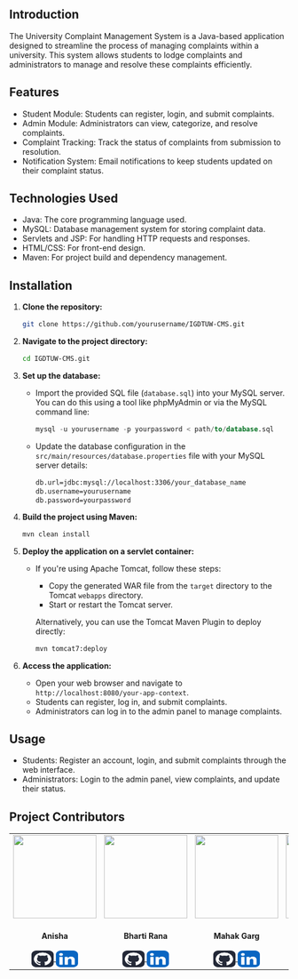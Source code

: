 ## Introduction
The University Complaint Management System is a Java-based application designed to streamline the process of managing complaints within a university. This system allows students to lodge complaints and administrators to manage and resolve these complaints efficiently.

## Features
<ul>
  <li>Student Module: Students can register, login, and submit complaints.</li>
  <li>Admin Module: Administrators can view, categorize, and resolve complaints.</li>
  <li>Complaint Tracking: Track the status of complaints from submission to resolution.</li>
  <li>Notification System: Email notifications to keep students updated on their complaint status.</li>
</ul>

## Technologies Used
<ul>
  <li>Java: The core programming language used.</li>
  <li>MySQL: Database management system for storing complaint data.</li>
  <li>Servlets and JSP: For handling HTTP requests and responses.</li>
  <li>HTML/CSS: For front-end design.</li>
  <li>Maven: For project build and dependency management.</li>
</ul>

## Installation

1. **Clone the repository:**

    ```bash
    git clone https://github.com/yourusername/IGDTUW-CMS.git
    ```

2. **Navigate to the project directory:**

    ```bash
    cd IGDTUW-CMS.git
    ```

3. **Set up the database:**
    - Import the provided SQL file (`database.sql`) into your MySQL server. You can do this using a tool like phpMyAdmin or via the MySQL command line:

        ```sql
        mysql -u yourusername -p yourpassword < path/to/database.sql
        ```

    - Update the database configuration in the `src/main/resources/database.properties` file with your MySQL server details:

        ```properties
        db.url=jdbc:mysql://localhost:3306/your_database_name
        db.username=yourusername
        db.password=yourpassword
        ```

4. **Build the project using Maven:**

    ```bash
    mvn clean install
    ```

5. **Deploy the application on a servlet container:**
    - If you're using Apache Tomcat, follow these steps:
        - Copy the generated WAR file from the `target` directory to the Tomcat `webapps` directory.
        - Start or restart the Tomcat server.

        Alternatively, you can use the Tomcat Maven Plugin to deploy directly:

        ```bash
        mvn tomcat7:deploy
        ```
        
6. **Access the application:**
    - Open your web browser and navigate to `http://localhost:8080/your-app-context`.
    - Students can register, log in, and submit complaints.
    - Administrators can log in to the admin panel to manage complaints.
  
## Usage
<ul>
  <li>Students: Register an account, login, and submit complaints through the web interface.</li>
  <li>Administrators: Login to the admin panel, view complaints, and update their status.</li>
</ul>

## Project Contributors

<table>
  <tr>
    <td  align="center">
      <img src="https://github.com/Mahak008/IGDTUW-CMS/assets/88129955/1e0d21ff-b940-49f0-a1c9-3eeef9729856" width=150px height=150px />
      <h4>Anisha</h4>
        <a href="https://github.com/Miss-Anisha">
          <img align="center" src="https://github.com/tandpfun/skill-icons/blob/main/icons/Github-Dark.svg" alt="Miss-Anisha" height="30" width="40" />
        </a>
        <a href="https://www.linkedin.com/in/anisha-premi/">
          <img align="center" src="https://github.com/tandpfun/skill-icons/blob/main/icons/LinkedIn.svg" alt="anisha-premi" height="30" width="40">
        </a>
    </td>
    <td  align="center">
      <img src="https://github.com/Mahak008/IGDTUW-CMS/assets/88129955/b32d3974-0c7b-4ca5-81c7-3d2f632e06a8" width=150px height=150px />
      <h4>Bharti Rana</h4>
        <a href="https://github.com/bharti2430">
          <img align="center" src="https://github.com/tandpfun/skill-icons/blob/main/icons/Github-Dark.svg" alt="bharti2430" height="30" width="40" />
        </a>
        <a href="https://www.linkedin.com/in/bharti-rana304/">
          <img align="center" src="https://github.com/tandpfun/skill-icons/blob/main/icons/LinkedIn.svg" alt="bharti-rana304" height="30" width="40">
        </a>
    </td>
    <td  align="center">
      <img src="https://github.com/Mahak008/IGDTUW-CMS/assets/88129955/7ecf8324-7297-413f-b9dd-6978fb3e28b0" width=150px height= 150px />
      <h4>Mahak Garg</h4>
        <a href="https://github.com/Mahak008">
          <img align="center" src="https://github.com/tandpfun/skill-icons/blob/main/icons/Github-Dark.svg" alt="Mahak008" height="30" width="40" />
        </a>
        <a href="https://linkedin.com/in/mahakgarg" target="_blank">
          <img align="center" src="https://github.com/tandpfun/skill-icons/blob/main/icons/LinkedIn.svg" alt="mahakgarg" height="30" width="40">
        </a>
    </td>
    <td  align="center">
      <img src="https://github.com/Mahak008/IGDTUW-CMS/assets/88129955/2d45af14-7c12-440b-aece-2d88c7c87165" width=150px height=150px />
      <h4>Sapna Singhal</h4>
        <a href="https://www.github.com/sapnasinghal22">
          <img align="center" src="https://github.com/tandpfun/skill-icons/blob/main/icons/Github-Dark.svg" alt="sapnasinghal22" height="30" width="40" />
        </a>
        <a href="https://www.linkedin.com/in/sapnasinghal-/">
          <img align="center" src="https://github.com/tandpfun/skill-icons/blob/main/icons/LinkedIn.svg" alt="sapnasinghal-/" height="30" width="40">
        </a>
    </td>
    <td  align="center">
      <img src="https://github.com/Mahak008/IGDTUW-CMS/assets/88129955/63539ef0-2ab6-453c-8694-3df550159ebd" width=150px height=150px />
      <h4>Shruti Jain</h4>
        <a href="https://github.com/shrutijn02">
          <img align="center" src="https://github.com/tandpfun/skill-icons/blob/main/icons/Github-Dark.svg" alt="shrutijn02" height="30" width="40" />
        </a>
        <a href="https://www.linkedin.com/in/shruti-jain-a0840724a/">
          <img align="center" src="https://github.com/tandpfun/skill-icons/blob/main/icons/LinkedIn.svg" alt="shruti-jain-a0840724a" height="30" width="40" />
        </a>
    </td>
  </tr>
</table>
